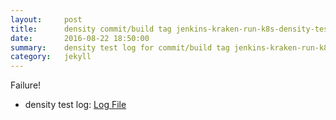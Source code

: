 ```yaml
---
layout:     post
title:      density commit/build tag jenkins-kraken-run-k8s-density-tests-131-30
date:       2016-08-22 18:50:00
summary:    density test log for commit/build tag jenkins-kraken-run-k8s-density-tests-131-30.
category:   jekyll
---
```


Failure!

- density test log: [Log File](http://s3-us-west-2.amazonaws.com/kraken-e2e-logs/density/jenkins-kraken-run-k8s-density-tests-131-30/build-log.txt)
